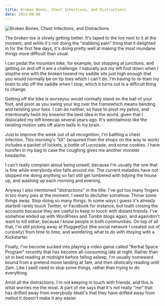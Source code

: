 ```yaml
---
title: Broken Bones, Chest Infections, and Distractions
date: 2014-08-06
---
```


![Broken Bones, Chest Infections, and Distractions](https://source.unsplash.com/y7GlIdTUOvo/1600x900)

The broken toe is slowly getting better. It's taped to the toe next to it at the moment, and while it's not doing the "stabbing pain" thing that it delighted in for the first few days, it's doing pretty well at making the most mundane things more difficult than usual.

I can pedal the mountain bike, for example, but stopping at junctions, and getting on and off it are a challenge. I naturally put my left foot down when I stopthe one with the broken toeand my saddle sits just high enough that you would normally be on tip toes which I can't do. I'm having to re-train my brain to slip off the saddle when I stop, which it turns out is a difficult thing to change.

Getting off the bike is worseyou would normally stand on the ball of your foot, and pivot as you swing your leg over the framewhich means bending and twisting your toes. I can do neither, so have to pivot my pelvis, and intentionally twist my kneenot the best idea in the world, given that I dislocated my left kneecap several years ago. It's weirdalmost like the twisting motion sets off alarm bells in my brain.

Just to improve the week out of all recognition, I'm battling a chest infection. This morning's "kit" (acquired from the shops on the way to work) includes a packet of lockets, a bottle of Lucozade, and some cookies. I have nurofen in my bag in case the coughing gives me another monster headache.

I can't really complain about being unwell, because I'm usually the one that is fine while everybody else falls around me. The current maladies have not stopped me doing anything so farI still get lumbered with tidying the house up, and washing up each morning and evening.

Anyway I also mentioned "distractions" in the title. I've got too many fingers in too many pies at the moment. I need to declutter somehow. Throw some things away. Stop doing so many things. In some ways I guess it's already startedI rarely touch Twitter, or Facebook for instance, but loath closing the accounts because they are useful to keep in touch with distant friends. I've somehow ended up with WordPress and Tumblr blogs again, and againdon't want to kill either, because I know people in both communities. On top of all that, I'm still picking away at PluggedOut (the social network I created out of curiosity) from time to time, and wondering what to do with ittoying with a Kickstarter.

Finally, I've become sucked into playing a video game called "Kerbal Space Program" recently that has become all-consuming late at night. Rather than sit in bed reading at midnight before falling asleep, I'm usually homeward bound from a pretend moon landing at 1am, and then idiotically reading until 2am. Like I saidI need to stop some things, rather than trying to do everything.

Amid all the distractions, I'm not keeping in touch with friends, and this is what worries me the most. A part of me says that it's not really "me" that has drifted away from everybody elseit's that they have drifted away from mebut it doesn't make it any easier.